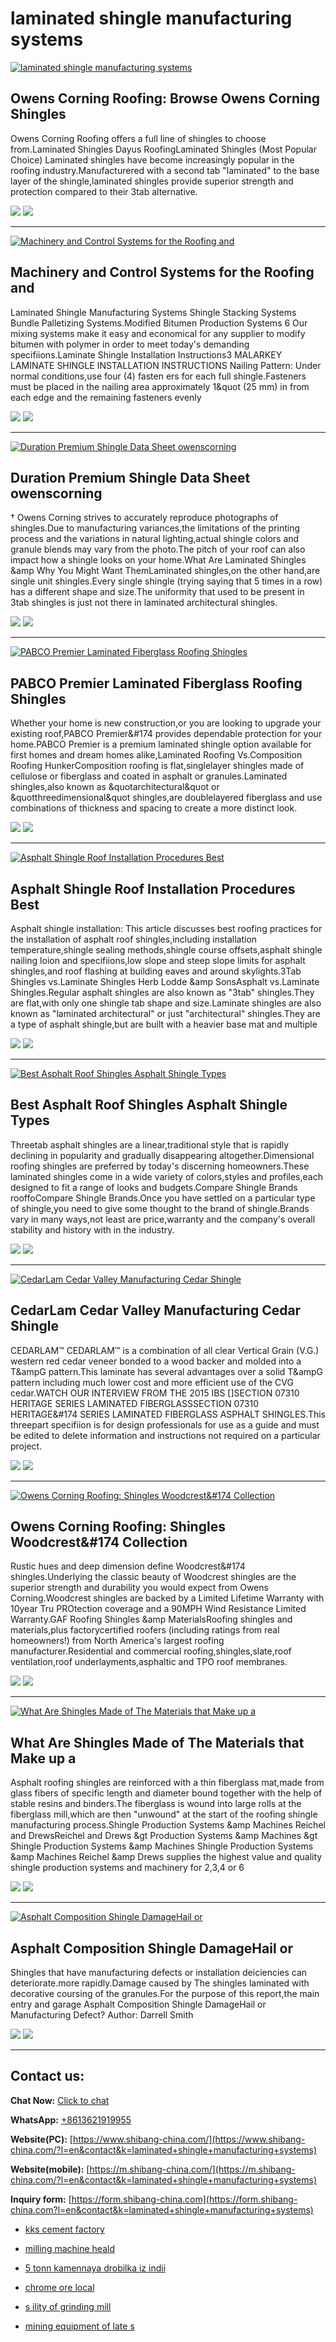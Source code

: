 # laminated shingle manufacturing systems

<a href="https://swt.shibang-china.com/?l=en&img&k=laminated+shingle+manufacturing+systems" target="_blank">![laminated shingle manufacturing systems](http://static.shibang-china.com/all-800x300/1212.jpg)</a>

## Owens Corning Roofing: Browse Owens Corning Shingles
Owens Corning Roofing offers a full line of shingles to choose from.Laminated Shingles Dayus RoofingLaminated Shingles (Most Popular Choice) Laminated shingles have become increasingly popular in the roofing industry.Manufacturered with a second tab "laminated" to the base layer of the shingle,laminated shingles provide superior strength and protection compared to their 3tab alternative.


<a href="https://whatsapp.shibangsoft.com/WhatsApp.php" target="_blank" title="WhatsApp">![](http://static.shibang-china.com/icon/whatsapp.png)</a> <a href="https://swt.shibang-china.com/?l=en&icon&k=laminated+shingle+manufacturing+systems" target="_blank">![](http://static.shibang-china.com/icon/chat-en.png)</a>

---

<a href="https://swt.shibang-china.com/?l=en&img&k=laminated+shingle+manufacturing+systems" target="_blank">![Machinery and Control Systems for the Roofing and](http://static.shibang-china.com/all-800x300/789.jpg)</a>

## Machinery and Control Systems for the Roofing and
Laminated Shingle Manufacturing Systems Shingle Stacking Systems Bundle Palletizing Systems.Modified Bitumen Production Systems 6 Our mixing systems make it easy and economical for any supplier to modify bitumen with polymer in order to meet today's demanding specifiions.Laminate Shingle Installation Instructions3 MALARKEY LAMINATE SHINGLE INSTALLATION INSTRUCTIONS Nailing Pattern: Under normal conditions,use four (4) fasten ers for each full shingle.Fasteners must be placed in the nailing area approximately 1&quot (25 mm) in from each edge and the remaining fasteners evenly


<a href="https://whatsapp.shibangsoft.com/WhatsApp.php" target="_blank" title="WhatsApp">![](http://static.shibang-china.com/icon/whatsapp.png)</a> <a href="https://swt.shibang-china.com/?l=en&icon&k=laminated+shingle+manufacturing+systems" target="_blank">![](http://static.shibang-china.com/icon/chat-en.png)</a>

---

<a href="https://swt.shibang-china.com/?l=en&img&k=laminated+shingle+manufacturing+systems" target="_blank">![Duration Premium Shingle Data Sheet owenscorning](http://static.shibang-china.com/all-800x300/687.jpg)</a>

## Duration Premium Shingle Data Sheet owenscorning
† Owens Corning strives to accurately reproduce photographs of shingles.Due to manufacturing variances,the limitations of the printing process and the variations in natural lighting,actual shingle colors and granule blends may vary from the photo.The pitch of your roof can also impact how a shingle looks on your home.What Are Laminated Shingles &amp Why You Might Want ThemLaminated shingles,on the other hand,are single unit shingles.Every single shingle (trying saying that 5 times in a row) has a different shape and size.The uniformity that used to be present in 3tab shingles is just not there in laminated architectural shingles.


<a href="https://whatsapp.shibangsoft.com/WhatsApp.php" target="_blank" title="WhatsApp">![](http://static.shibang-china.com/icon/whatsapp.png)</a> <a href="https://swt.shibang-china.com/?l=en&icon&k=laminated+shingle+manufacturing+systems" target="_blank">![](http://static.shibang-china.com/icon/chat-en.png)</a>

---

<a href="https://swt.shibang-china.com/?l=en&img&k=laminated+shingle+manufacturing+systems" target="_blank">![PABCO Premier Laminated Fiberglass Roofing Shingles](http://static.shibang-china.com/all-800x300/657.jpg)</a>

## PABCO Premier Laminated Fiberglass Roofing Shingles
Whether your home is new construction,or you are looking to upgrade your existing roof,PABCO Premier&#174 provides dependable protection for your home.PABCO Premier is a premium laminated shingle option available for first homes and dream homes alike,Laminated Roofing Vs.Composition Roofing HunkerComposition roofing is flat,singlelayer shingles made of cellulose or fiberglass and coated in asphalt or granules.Laminated shingles,also known as &quotarchitectural&quot or &quotthreedimensional&quot shingles,are doublelayered fiberglass and use combinations of thickness and spacing to create a more distinct look.


<a href="https://whatsapp.shibangsoft.com/WhatsApp.php" target="_blank" title="WhatsApp">![](http://static.shibang-china.com/icon/whatsapp.png)</a> <a href="https://swt.shibang-china.com/?l=en&icon&k=laminated+shingle+manufacturing+systems" target="_blank">![](http://static.shibang-china.com/icon/chat-en.png)</a>

---

<a href="https://swt.shibang-china.com/?l=en&img&k=laminated+shingle+manufacturing+systems" target="_blank">![Asphalt Shingle Roof Installation Procedures Best](http://static.shibang-china.com/all-800x300/995.jpg)</a>

## Asphalt Shingle Roof Installation Procedures Best
Asphalt shingle installation: This article discusses best roofing practices for the installation of asphalt roof shingles,including installation temperature,shingle sealing methods,shingle course offsets,asphalt shingle nailing loion and specifiions,low slope and steep slope limits for asphalt shingles,and roof flashing at building eaves and around skylights.3Tab Shingles vs.Laminate Shingles Herb Lodde &amp SonsAsphalt vs.Laminate Shingles.Regular asphalt shingles are also known as "3tab" shingles.They are flat,with only one shingle tab shape and size.Laminate shingles are also known as "laminated architectural" or just "architectural" shingles.They are a type of asphalt shingle,but are built with a heavier base mat and multiple


<a href="https://whatsapp.shibangsoft.com/WhatsApp.php" target="_blank" title="WhatsApp">![](http://static.shibang-china.com/icon/whatsapp.png)</a> <a href="https://swt.shibang-china.com/?l=en&icon&k=laminated+shingle+manufacturing+systems" target="_blank">![](http://static.shibang-china.com/icon/chat-en.png)</a>

---

<a href="https://swt.shibang-china.com/?l=en&img&k=laminated+shingle+manufacturing+systems" target="_blank">![Best Asphalt Roof Shingles Asphalt Shingle Types](http://static.shibang-china.com/all-800x300/537.jpg)</a>

## Best Asphalt Roof Shingles Asphalt Shingle Types
Threetab asphalt shingles are a linear,traditional style that is rapidly declining in popularity and gradually disappearing altogether.Dimensional roofing shingles are preferred by today's discerning homeowners.These laminated shingles come in a wide variety of colors,styles and profiles,each designed to fit a range of looks and budgets.Compare Shingle Brands rooffoCompare Shingle Brands.Once you have settled on a particular type of shingle,you need to give some thought to the brand of shingle.Brands vary in many ways,not least are price,warranty and the company's overall stability and history with in the industry.


<a href="https://whatsapp.shibangsoft.com/WhatsApp.php" target="_blank" title="WhatsApp">![](http://static.shibang-china.com/icon/whatsapp.png)</a> <a href="https://swt.shibang-china.com/?l=en&icon&k=laminated+shingle+manufacturing+systems" target="_blank">![](http://static.shibang-china.com/icon/chat-en.png)</a>

---

<a href="https://swt.shibang-china.com/?l=en&img&k=laminated+shingle+manufacturing+systems" target="_blank">![CedarLam Cedar Valley Manufacturing Cedar Shingle](http://static.shibang-china.com/all-800x300/3.jpg)</a>

## CedarLam Cedar Valley Manufacturing Cedar Shingle
CEDARLAM™ CEDARLAM™ is a combination of all clear Vertical Grain (V.G.) western red cedar veneer bonded to a wood backer and molded into a T&ampG pattern.This laminate has several advantages over a solid T&ampG pattern including much lower cost and more efficient use of the CVG cedar.WATCH OUR INTERVIEW FROM THE 2015 IBS []SECTION 07310 HERITAGE SERIES LAMINATED FIBERGLASSSECTION 07310 HERITAGE&#174 SERIES LAMINATED FIBERGLASS ASPHALT SHINGLES.This threepart specifiion is for design professionals for use as a guide and must be edited to delete information and instructions not required on a particular project.


<a href="https://whatsapp.shibangsoft.com/WhatsApp.php" target="_blank" title="WhatsApp">![](http://static.shibang-china.com/icon/whatsapp.png)</a> <a href="https://swt.shibang-china.com/?l=en&icon&k=laminated+shingle+manufacturing+systems" target="_blank">![](http://static.shibang-china.com/icon/chat-en.png)</a>

---

<a href="https://swt.shibang-china.com/?l=en&img&k=laminated+shingle+manufacturing+systems" target="_blank">![Owens Corning Roofing: Shingles Woodcrest&#174 Collection](http://static.shibang-china.com/all-800x300/264.jpg)</a>

## Owens Corning Roofing: Shingles Woodcrest&#174 Collection
Rustic hues and deep dimension define Woodcrest&#174 shingles.Underlying the classic beauty of Woodcrest shingles are the superior strength and durability you would expect from Owens Corning.Woodcrest shingles are backed by a Limited Lifetime Warranty with 10year Tru PROtection coverage and a 90MPH Wind Resistance Limited Warranty.GAF Roofing Shingles &amp MaterialsRoofing shingles and materials,plus factorycertified roofers (including ratings from real homeowners!) from North America's largest roofing manufacturer.Residential and commercial roofing,shingles,slate,roof ventilation,roof underlayments,asphaltic and TPO roof membranes.


<a href="https://whatsapp.shibangsoft.com/WhatsApp.php" target="_blank" title="WhatsApp">![](http://static.shibang-china.com/icon/whatsapp.png)</a> <a href="https://swt.shibang-china.com/?l=en&icon&k=laminated+shingle+manufacturing+systems" target="_blank">![](http://static.shibang-china.com/icon/chat-en.png)</a>

---

<a href="https://swt.shibang-china.com/?l=en&img&k=laminated+shingle+manufacturing+systems" target="_blank">![What Are Shingles Made of The Materials that Make up a](http://static.shibang-china.com/all-800x300/376.jpg)</a>

## What Are Shingles Made of The Materials that Make up a
Asphalt roofing shingles are reinforced with a thin fiberglass mat,made from glass fibers of specific length and diameter bound together with the help of stable resins and binders.The fiberglass is wound into large rolls at the fiberglass mill,which are then "unwound" at the start of the roofing shingle manufacturing process.Shingle Production Systems &amp Machines Reichel and DrewsReichel and Drews &gt Production Systems &amp Machines &gt Shingle Production Systems &amp Machines Shingle Production Systems &amp Machines Reichel &amp Drews supplies the highest value and quality shingle production systems and machinery for 2,3,4 or 6


<a href="https://whatsapp.shibangsoft.com/WhatsApp.php" target="_blank" title="WhatsApp">![](http://static.shibang-china.com/icon/whatsapp.png)</a> <a href="https://swt.shibang-china.com/?l=en&icon&k=laminated+shingle+manufacturing+systems" target="_blank">![](http://static.shibang-china.com/icon/chat-en.png)</a>

---

<a href="https://swt.shibang-china.com/?l=en&img&k=laminated+shingle+manufacturing+systems" target="_blank">![Asphalt Composition Shingle DamageHail or](http://static.shibang-china.com/all-800x300/528.jpg)</a>

## Asphalt Composition Shingle DamageHail or
Shingles that have manufacturing defects or installation deiciencies can deteriorate.more rapidly.Damage caused by The shingles laminated with decorative coursing of the granules.For the purpose of this report,the main entry and garage Asphalt Composition Shingle DamageHail or Manufacturing Defect? Author: Darrell Smith

<a href="https://whatsapp.shibangsoft.com/WhatsApp.php" target="_blank" title="WhatsApp">![](http://static.shibang-china.com/icon/whatsapp.png)</a> <a href="https://swt.shibang-china.com/?l=en&icon&k=laminated+shingle+manufacturing+systems" target="_blank">![](http://static.shibang-china.com/icon/chat-en.png)</a>

---
## Contact us:

**Chat Now:** [Click to chat](https://swt.shibang-china.com?l=en&contact&k=laminated+shingle+manufacturing+systems)

**WhatsApp:**  [+8613621919955](https://whatsapp.shibangsoft.com/WhatsApp.php)

**Website(PC):** [https://www.shibang-china.com/](https://www.shibang-china.com/?l=en&contact&k=laminated+shingle+manufacturing+systems)

**Website(mobile):** [https://m.shibang-china.com/](https://m.shibang-china.com/?l=en&contact&k=laminated+shingle+manufacturing+systems)

**Inquiry form:** [https://form.shibang-china.com](https://form.shibang-china.com?l=en&contact&k=laminated+shingle+manufacturing+systems)

* [kks cement factory](../120/kks%20cement%20factory.md)

* [milling machine heald](../114/milling%20machine%20heald.md)

* [5 tonn kamennaya drobilka iz indii](../117/5%20tonn%20kamennaya%20drobilka%20iz%20indii.md)

* [chrome ore local](../116/chrome%20ore%20local.md)

* [s ility of grinding mill](../118/s%20ility%20of%20grinding%20mill.md)

* [mining equipment of late s](../116/mining%20equipment%20of%20late%20s.md)
